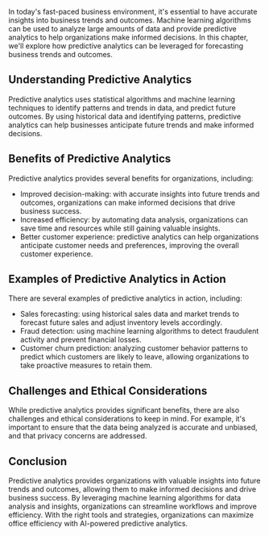 
In today's fast-paced business environment, it's essential to have accurate insights into business trends and outcomes. Machine learning algorithms can be used to analyze large amounts of data and provide predictive analytics to help organizations make informed decisions. In this chapter, we'll explore how predictive analytics can be leveraged for forecasting business trends and outcomes.

Understanding Predictive Analytics
----------------------------------

Predictive analytics uses statistical algorithms and machine learning techniques to identify patterns and trends in data, and predict future outcomes. By using historical data and identifying patterns, predictive analytics can help businesses anticipate future trends and make informed decisions.

Benefits of Predictive Analytics
--------------------------------

Predictive analytics provides several benefits for organizations, including:

* Improved decision-making: with accurate insights into future trends and outcomes, organizations can make informed decisions that drive business success.
* Increased efficiency: by automating data analysis, organizations can save time and resources while still gaining valuable insights.
* Better customer experience: predictive analytics can help organizations anticipate customer needs and preferences, improving the overall customer experience.

Examples of Predictive Analytics in Action
------------------------------------------

There are several examples of predictive analytics in action, including:

* Sales forecasting: using historical sales data and market trends to forecast future sales and adjust inventory levels accordingly.
* Fraud detection: using machine learning algorithms to detect fraudulent activity and prevent financial losses.
* Customer churn prediction: analyzing customer behavior patterns to predict which customers are likely to leave, allowing organizations to take proactive measures to retain them.

Challenges and Ethical Considerations
-------------------------------------

While predictive analytics provides significant benefits, there are also challenges and ethical considerations to keep in mind. For example, it's important to ensure that the data being analyzed is accurate and unbiased, and that privacy concerns are addressed.

Conclusion
----------

Predictive analytics provides organizations with valuable insights into future trends and outcomes, allowing them to make informed decisions and drive business success. By leveraging machine learning algorithms for data analysis and insights, organizations can streamline workflows and improve efficiency. With the right tools and strategies, organizations can maximize office efficiency with AI-powered predictive analytics.
